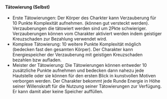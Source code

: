 #### Tätowierung (Selbst)

* Erste Tätowierungen: Der Körper des Charkter kann Verzauberung für 10 Punkte Komplexität aufnehmen.
(können gut versteckt werden). Verzauberungen die tätowiert werden sind um 2Pkte schwieriger. 
Verzauberungen können vom Charakter aktiviert werden indem geistiger Kreuzschaden zur Bezahlung verwendet
wird.
* Komplexe Tätowierung: 10 weitere Punkte Komplexität möglich (bedecken fast den gesamten Körper).
Der Charakter kann Energiespeicher der Verzauberung mit geistigen Kreuzschaden bezahlen bzw aufladen.
* Meister der Tätowierung: Die Tätowierungen können entweder 10 zusätzliche Punkte aufnehmen und
bedecken dann nahezu jede Hautstelle oder sie können für den ersten Blick in kunstvollen Motiven
verborgen werden. Der Charakter bekommt jede Runde Energie in Höhe seiner Willenskraft für die
Nutzung seiner Tätowierungen zur Verfügung. Er kann damit aber keine Speicher auffüllen.

